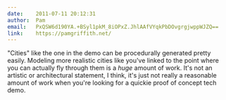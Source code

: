 ```yaml
---
date:    2011-07-11 20:12:31
author:  Pam
email:   PxQSW6d190YA.+BSyl1pkM_8iOPxZ.JhlAAfVYqkPbDOvgrgjwppWJZQ==
link:    https://pamgriffith.net/
---
```


"Cities" like the one in the demo can be procedurally generated pretty
easily. Modeling more realistic cities like you've linked to the point
where you can actually fly through them is a *huge* amount of
work. It's not an artistic or architectural statement, I think, it's
just not really a reasonable amount of work when you're looking for a
quickie proof of concept tech demo.
